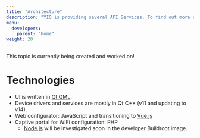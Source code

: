 ```yaml
---
title: "Architecture"
description: "YIO is providing several API Services. To find out more about the different APIs follow the documentation beneth."
menu:
  developers:
    parent: "home"
weight: 20
---
```


<div class="alert alert-primary" role="alert">
  This topic is currently being created and worked on!
</div>

# Technologies

- UI is written in [Qt QML](https://doc.qt.io/qt-5.12/qtqml-index.html).
- Device drivers and services are mostly in Qt C++ (v11 and updating to v14).
- Web configurator: JavaScript and transitioning to [Vue.js](https://vuejs.org/)
- Captive portal for WiFi configuration: PHP
  - [Node.js](https://nodejs.org/) will be investigated soon in the developer Buildroot image.
